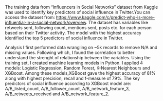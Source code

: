 The training data from “Influencers in Social Networks” dataset from Kaggle was used to identify key predictors of social influence in Twitter.You can access the dataset from: https://www.kaggle.com/c/predict-who-is-more-influential-in-a-social-network/overview. The dataset has variables like retweets sent, following count, mentions sent, posts etc. for each person based on their Twitter activity. The model with the highest accuracy identified the top 5 predictors of social influence in Twitter.

Analysis I first performed data wrangling on ~5k records to remove N/A and missing values. Following which, I found the correlation to better understand the strenght of relationship between the variables. Using the training set, I created machine learning models in Python. I applied 4 models: Logistic Regression, Random Forest, K-Nearest Neighbours and XGBoost. Among these models,XGBoost gave the highest accuracy of 81% along with highest precision, recall and f-measure of 79%. The key predictors of social influence according to XGBoost model are: A/B_listed_count, A/B_follower_count, A/B_network_feature_3, A/B_retweets_received and A/B_network_feature_2.
